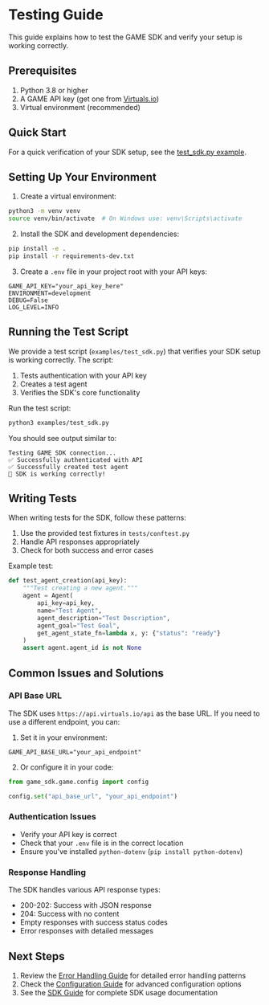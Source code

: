 # Testing Guide

This guide explains how to test the GAME SDK and verify your setup is working correctly.

## Prerequisites

1. Python 3.8 or higher
2. A GAME API key (get one from [Virtuals.io](https://virtuals.io))
3. Virtual environment (recommended)

## Quick Start

For a quick verification of your SDK setup, see the [test_sdk.py example](../examples/README.md#test-sdk-script).

## Setting Up Your Environment

1. Create a virtual environment:
```bash
python3 -m venv venv
source venv/bin/activate  # On Windows use: venv\Scripts\activate
```

2. Install the SDK and development dependencies:
```bash
pip install -e .
pip install -r requirements-dev.txt
```

3. Create a `.env` file in your project root with your API keys:
```env
GAME_API_KEY="your_api_key_here"
ENVIRONMENT=development
DEBUG=False
LOG_LEVEL=INFO
```

## Running the Test Script

We provide a test script (`examples/test_sdk.py`) that verifies your SDK setup is working correctly. The script:
1. Tests authentication with your API key
2. Creates a test agent
3. Verifies the SDK's core functionality

Run the test script:
```bash
python3 examples/test_sdk.py
```

You should see output similar to:
```
Testing GAME SDK connection...
✅ Successfully authenticated with API
✅ Successfully created test agent
🎉 SDK is working correctly!
```

## Writing Tests

When writing tests for the SDK, follow these patterns:

1. Use the provided test fixtures in `tests/conftest.py`
2. Handle API responses appropriately
3. Check for both success and error cases

Example test:
```python
def test_agent_creation(api_key):
    """Test creating a new agent."""
    agent = Agent(
        api_key=api_key,
        name="Test Agent",
        agent_description="Test Description",
        agent_goal="Test Goal",
        get_agent_state_fn=lambda x, y: {"status": "ready"}
    )
    assert agent.agent_id is not None
```

## Common Issues and Solutions

### API Base URL
The SDK uses `https://api.virtuals.io/api` as the base URL. If you need to use a different endpoint, you can:

1. Set it in your environment:
```env
GAME_API_BASE_URL="your_api_endpoint"
```

2. Or configure it in your code:
```python
from game_sdk.game.config import config

config.set("api_base_url", "your_api_endpoint")
```

### Authentication Issues
- Verify your API key is correct
- Check that your `.env` file is in the correct location
- Ensure you've installed `python-dotenv` (`pip install python-dotenv`)

### Response Handling
The SDK handles various API response types:
- 200-202: Success with JSON response
- 204: Success with no content
- Empty responses with success status codes
- Error responses with detailed messages

## Next Steps

1. Review the [Error Handling Guide](error-handling.md) for detailed error handling patterns
2. Check the [Configuration Guide](configuration.md) for advanced configuration options
3. See the [SDK Guide](sdk_guide.md) for complete SDK usage documentation
